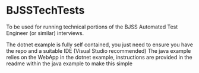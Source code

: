 # BJSSTechTests

To be used for running technical portions of the BJSS Automated Test Engineer (or similar) interviews.

The dotnet example is fully self contained, you just need to ensure you have the repo and a suitable IDE (Visual Studio recommended)
The java example relies on the WebApp in the dotnet example, instructions are provided in the readme within the java example to make this simple
